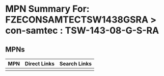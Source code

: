 



# MPN Summary For: FZECONSAMTECTSW1438GSRA > con-samtec : TSW-143-08-G-S-RA

## MPNs
  

|MPN|Direct Links|Search Links|
| :--- | :--- | :--- |
||||
